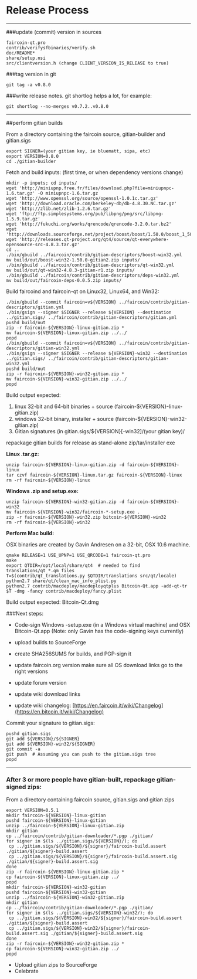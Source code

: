 Release Process
====================

* * *

###update (commit) version in sources


	faircoin-qt.pro
	contrib/verifysfbinaries/verify.sh
	doc/README*
	share/setup.nsi
	src/clientversion.h (change CLIENT_VERSION_IS_RELEASE to true)

###tag version in git

	git tag -a v0.8.0

###write release notes. git shortlog helps a lot, for example:

	git shortlog --no-merges v0.7.2..v0.8.0

* * *

##perform gitian builds

 From a directory containing the faircoin source, gitian-builder and gitian.sigs
  
	export SIGNER=(your gitian key, ie bluematt, sipa, etc)
	export VERSION=0.8.0
	cd ./gitian-builder

 Fetch and build inputs: (first time, or when dependency versions change)

	mkdir -p inputs; cd inputs/
	wget 'http://miniupnp.free.fr/files/download.php?file=miniupnpc-1.6.tar.gz' -O miniupnpc-1.6.tar.gz
	wget 'http://www.openssl.org/source/openssl-1.0.1c.tar.gz'
	wget 'http://download.oracle.com/berkeley-db/db-4.8.30.NC.tar.gz'
	wget 'http://zlib.net/zlib-1.2.6.tar.gz'
	wget 'ftp://ftp.simplesystems.org/pub/libpng/png/src/libpng-1.5.9.tar.gz'
	wget 'http://fukuchi.org/works/qrencode/qrencode-3.2.0.tar.bz2'
	wget 'http://downloads.sourceforge.net/project/boost/boost/1.50.0/boost_1_50_0.tar.bz2'
	wget 'http://releases.qt-project.org/qt4/source/qt-everywhere-opensource-src-4.8.3.tar.gz'
	cd ..
	./bin/gbuild ../faircoin/contrib/gitian-descriptors/boost-win32.yml
	mv build/out/boost-win32-1.50.0-gitian2.zip inputs/
	./bin/gbuild ../faircoin/contrib/gitian-descriptors/qt-win32.yml
	mv build/out/qt-win32-4.8.3-gitian-r1.zip inputs/
	./bin/gbuild ../faircoin/contrib/gitian-descriptors/deps-win32.yml
	mv build/out/faircoin-deps-0.0.5.zip inputs/

 Build faircoind and faircoin-qt on Linux32, Linux64, and Win32:
  
	./bin/gbuild --commit faircoin=v${VERSION} ../faircoin/contrib/gitian-descriptors/gitian.yml
	./bin/gsign --signer $SIGNER --release ${VERSION} --destination ../gitian.sigs/ ../faircoin/contrib/gitian-descriptors/gitian.yml
	pushd build/out
	zip -r faircoin-${VERSION}-linux-gitian.zip *
	mv faircoin-${VERSION}-linux-gitian.zip ../../
	popd
	./bin/gbuild --commit faircoin=v${VERSION} ../faircoin/contrib/gitian-descriptors/gitian-win32.yml
	./bin/gsign --signer $SIGNER --release ${VERSION}-win32 --destination ../gitian.sigs/ ../faircoin/contrib/gitian-descriptors/gitian-win32.yml
	pushd build/out
	zip -r faircoin-${VERSION}-win32-gitian.zip *
	mv faircoin-${VERSION}-win32-gitian.zip ../../
	popd

  Build output expected:

  1. linux 32-bit and 64-bit binaries + source (faircoin-${VERSION}-linux-gitian.zip)
  2. windows 32-bit binary, installer + source (faircoin-${VERSION}-win32-gitian.zip)
  3. Gitian signatures (in gitian.sigs/${VERSION}[-win32]/(your gitian key)/

repackage gitian builds for release as stand-alone zip/tar/installer exe

**Linux .tar.gz:**

	unzip faircoin-${VERSION}-linux-gitian.zip -d faircoin-${VERSION}-linux
	tar czvf faircoin-${VERSION}-linux.tar.gz faircoin-${VERSION}-linux
	rm -rf faircoin-${VERSION}-linux

**Windows .zip and setup.exe:**

	unzip faircoin-${VERSION}-win32-gitian.zip -d faircoin-${VERSION}-win32
	mv faircoin-${VERSION}-win32/faircoin-*-setup.exe .
	zip -r faircoin-${VERSION}-win32.zip bitcoin-${VERSION}-win32
	rm -rf faircoin-${VERSION}-win32

**Perform Mac build:**

  OSX binaries are created by Gavin Andresen on a 32-bit, OSX 10.6 machine.

	qmake RELEASE=1 USE_UPNP=1 USE_QRCODE=1 faircoin-qt.pro
	make
	export QTDIR=/opt/local/share/qt4  # needed to find translations/qt_*.qm files
	T=$(contrib/qt_translations.py $QTDIR/translations src/qt/locale)
	python2.7 share/qt/clean_mac_info_plist.py
	python2.7 contrib/macdeploy/macdeployqtplus Bitcoin-Qt.app -add-qt-tr $T -dmg -fancy contrib/macdeploy/fancy.plist

 Build output expected: Bitcoin-Qt.dmg

###Next steps:

* Code-sign Windows -setup.exe (in a Windows virtual machine) and
  OSX Bitcoin-Qt.app (Note: only Gavin has the code-signing keys currently)

* upload builds to SourceForge

* create SHA256SUMS for builds, and PGP-sign it

* update faircoin.org version
  make sure all OS download links go to the right versions

* update forum version

* update wiki download links

* update wiki changelog: [https://en.faircoin.it/wiki/Changelog](https://en.bitcoin.it/wiki/Changelog)

Commit your signature to gitian.sigs:

	pushd gitian.sigs
	git add ${VERSION}/${SIGNER}
	git add ${VERSION}-win32/${SIGNER}
	git commit -a
	git push  # Assuming you can push to the gitian.sigs tree
	popd

-------------------------------------------------------------------------

### After 3 or more people have gitian-built, repackage gitian-signed zips:

From a directory containing faircoin source, gitian.sigs and gitian zips

	export VERSION=0.5.1
	mkdir faircoin-${VERSION}-linux-gitian
	pushd faircoin-${VERSION}-linux-gitian
	unzip ../faircoin-${VERSION}-linux-gitian.zip
	mkdir gitian
	cp ../faircoin/contrib/gitian-downloader/*.pgp ./gitian/
	for signer in $(ls ../gitian.sigs/${VERSION}/); do
	 cp ../gitian.sigs/${VERSION}/${signer}/faircoin-build.assert ./gitian/${signer}-build.assert
	 cp ../gitian.sigs/${VERSION}/${signer}/faircoin-build.assert.sig ./gitian/${signer}-build.assert.sig
	done
	zip -r faircoin-${VERSION}-linux-gitian.zip *
	cp faircoin-${VERSION}-linux-gitian.zip ../
	popd
	mkdir faircoin-${VERSION}-win32-gitian
	pushd faircoin-${VERSION}-win32-gitian
	unzip ../faircoin-${VERSION}-win32-gitian.zip
	mkdir gitian
	cp ../faircoin/contrib/gitian-downloader/*.pgp ./gitian/
	for signer in $(ls ../gitian.sigs/${VERSION}-win32/); do
	 cp ../gitian.sigs/${VERSION}-win32/${signer}/faircoin-build.assert ./gitian/${signer}-build.assert
	 cp ../gitian.sigs/${VERSION}-win32/${signer}/faircoin-build.assert.sig ./gitian/${signer}-build.assert.sig
	done
	zip -r faircoin-${VERSION}-win32-gitian.zip *
	cp faircoin-${VERSION}-win32-gitian.zip ../
	popd

- Upload gitian zips to SourceForge
- Celebrate 
